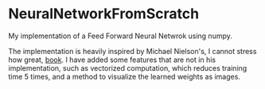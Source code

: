# NeuralNetworkFromScratch
My implementation of a Feed Forward Neural Netwrok using numpy. 

The implementation is heavily inspired by Michael Nielson's, I cannot stress how great, [book](http://neuralnetworksanddeeplearning.com/index.html). I have added some features that are not in his implementation, such as vectorized computation, which reduces training time 5 times, and a method to visualize the learned weights as images.

